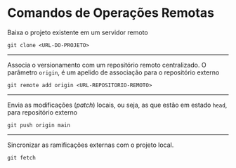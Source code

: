 # Comandos de Operações Remotas

Baixa o projeto existente em um servidor remoto

```console
git clone <URL-DO-PROJETO>                              
```

---

Associa o versionamento com um repositório remoto centralizado. O parâmetro `origin`, é um apelido de associação para o repositório externo

```console
git remote add origin <URL-REPOSITORIO-REMOTO>          
```

---

Envia as modificações (*patch*) locais, ou seja, as que estão em estado `head`, para repositório externo

```console
git push origin main                                    
```

---

Sincronizar as ramificações externas com o projeto local.

```console
git fetch                                               
```
